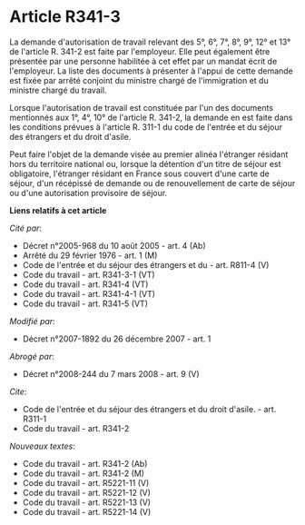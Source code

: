 # Article R341-3

La demande d'autorisation de travail relevant des 5°, 6°, 7°, 8°, 9°, 12° et 13° de l'article R. 341-2 est faite par
l'employeur. Elle peut également être présentée par une personne habilitée à cet effet par un mandat écrit de l'employeur. La
liste des documents à présenter à l'appui de cette demande est fixée par arrêté conjoint du ministre chargé de l'immigration
et du ministre chargé du travail. 

Lorsque l'autorisation de travail est constituée par l'un des documents mentionnés aux 1°, 4°, 10° de l'article R. 341-2, la
demande en est faite dans les conditions prévues à l'article R. 311-1 du code de l'entrée et du séjour des étrangers et du
droit d'asile.

Peut faire l'objet de la demande visée au premier alinéa l'étranger résidant hors du territoire national ou, lorsque la
détention d'un titre de séjour est obligatoire, l'étranger résidant en France sous couvert d'une carte de séjour, d'un
récépissé de demande ou de renouvellement de carte de séjour ou d'une autorisation provisoire de séjour.

**Liens relatifs à cet article**

_Cité par_:

  - Décret n°2005-968 du 10 août 2005 - art. 4 (Ab)
  - Arrêté du 29 février 1976 - art. 1 (M)
  - Code de l'entrée et du séjour des étrangers et du  - art. R811-4 (V)
  - Code du travail - art. R341-3-1 (VT)
  - Code du travail - art. R341-4 (VT)
  - Code du travail - art. R341-4-1 (VT)
  - Code du travail - art. R341-5 (VT)

_Modifié par_:

  - Décret n°2007-1892 du 26 décembre 2007 - art. 1

_Abrogé par_:

  - Décret n°2008-244 du 7 mars 2008 - art. 9 (V)

_Cite_:

  - Code de l'entrée et du séjour des étrangers et du droit d'asile. - art. R311-1
  - Code du travail - art. R341-2

_Nouveaux textes_:

  - Code du travail - art. R341-2 (Ab)
  - Code du travail - art. R341-2 (M)
  - Code du travail - art. R5221-11 (V)
  - Code du travail - art. R5221-12 (V)
  - Code du travail - art. R5221-13 (V)
  - Code du travail - art. R5221-14 (V)
